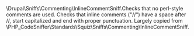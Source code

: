 \Drupal\Sniffs\Commenting\InlineCommentSniff.Checks that no perl-style comments are used. Checks that inline comments ("//")
have a space after //, start capitalized and end with proper punctuation.
Largely copied from
\PHP_CodeSniffer\Standards\Squiz\Sniffs\Commenting\InlineCommentSniff.